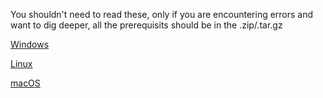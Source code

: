 You shouldn't need to read these, only if you are encountering errors and want to dig deeper, all the prerequisits should be in the .zip/.tar.gz

[Windows](https://docs.microsoft.com/en-us/dotnet/core/windows-prerequisites?tabs=netcore2x)

[Linux](https://docs.microsoft.com/en-us/dotnet/core/linux-prerequisites?tabs=netcore2x)

[macOS](https://docs.microsoft.com/en-us/dotnet/core/macos-prerequisites?tabs=netcore2x)